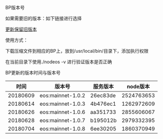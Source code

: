 
BP版本号

如果需要旧的版本：如下链接进行选择

[更新保留旧版本](https://s3-ap-northeast-1.amazonaws.com/eosnodeosversion/index.html)

使用方式：

下载压缩文件到相应的BP上，放到/usr/local/bin/目录下，添加执行权限

在当前目录下使用./nodeos -v 进行验证版本是否正确


BP更新的版本时间与版本号

时间 | 版本号 | 服务版本 | node版本
---|---|---|---
20180609 | eos:mainnet-1.0.2 | 26ec83de | 2524763653
20180614 | eos:mainnet-1.0.3 | 4b476ec1 | 1262972609
20180626 | eos:mainnet-1.0.6 | aa351733 | 2855606067
20180628 | eos:mainnet-1.0.7 | b195012b | 2979332395
20180704 | eos:mainnet-1.0.8 | 6ee30205 | 1860370949
